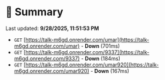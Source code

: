 # 📖 Summary
Last updated: **9/28/2025, 11:51:53 PM**

- `GET` [https://talk-m6gd.onrender.com/umar](https://talk-m6gd.onrender.com/umar) - **Down** (701ms)
- `GET` [https://talk-m6gd.onrender.com/9337](https://talk-m6gd.onrender.com/9337) - **Down** (184ms)
- `GET` [https://talk-m6gd.onrender.com/umar920](https://talk-m6gd.onrender.com/umar920) - **Down** (167ms)
